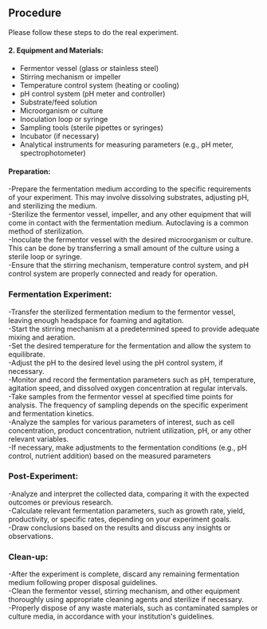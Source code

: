 ## Procedure

Please follow these steps to do the real experiment.

#### 2. Equipment and Materials:

- Fermentor vessel (glass or stainless steel)
- Stirring mechanism or impeller
- Temperature control system (heating or cooling)
- pH control system (pH meter and controller)
- Substrate/feed solution
- Microorganism or culture
- Inoculation loop or syringe
- Sampling tools (sterile pipettes or syringes)
- Incubator (if necessary)
- Analytical instruments for measuring parameters (e.g., pH meter, spectrophotometer)

#### Preparation:

-Prepare the fermentation medium according to the specific requirements of your experiment. This may involve dissolving substrates, adjusting pH, and sterilizing the medium.<br>
-Sterilize the fermentor vessel, impeller, and any other equipment that will come in contact with the fermentation medium. Autoclaving is a common method of sterilization.<br>
-Inoculate the fermentor vessel with the desired microorganism or culture. This can be done by transferring a small amount of the culture using a sterile loop or syringe.<br>
-Ensure that the stirring mechanism, temperature control system, and pH control system are properly connected and ready for operation.<br>
### Fermentation Experiment:
-Transfer the sterilized fermentation medium to the fermentor vessel, leaving enough headspace for foaming and agitation.<br>
-Start the stirring mechanism at a predetermined speed to provide adequate mixing and aeration.<br>
-Set the desired temperature for the fermentation and allow the system to equilibrate.<br>
-Adjust the pH to the desired level using the pH control system, if necessary.<br>
-Monitor and record the fermentation parameters such as pH, temperature, agitation speed, and dissolved oxygen concentration at regular intervals.<br>
-Take samples from the fermentor vessel at specified time points for analysis. The frequency of sampling depends on the specific experiment and fermentation kinetics.<br>
-Analyze the samples for various parameters of interest, such as cell concentration, product concentration, nutrient utilization, pH, or any other relevant variables.<br>
-If necessary, make adjustments to the fermentation conditions (e.g., pH control, nutrient addition) based on the measured parameters<br>

### Post-Experiment:
-Analyze and interpret the collected data, comparing it with the expected outcomes or previous research.<br>
-Calculate relevant fermentation parameters, such as growth rate, yield, productivity, or specific rates, depending on your experiment goals.<br>
-Draw conclusions based on the results and discuss any insights or observations.<br>
### Clean-up:
-After the experiment is complete, discard any remaining fermentation medium following proper disposal guidelines.<br>
-Clean the fermentor vessel, stirring mechanism, and other equipment thoroughly using appropriate cleaning agents and sterilize if necessary.<br>
-Properly dispose of any waste materials, such as contaminated samples or culture media, in accordance with your institution's guidelines.<br>
